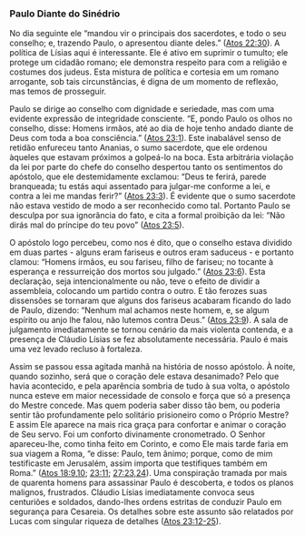 ### Paulo Diante do Sinédrio 

No dia seguinte ele “mandou vir o principais dos sacerdotes, e todo o seu conselho; e, trazendo Paulo, o apresentou diante deles.” ([Atos 22:30](http://bibliaonline.com.br/acf/atos/22/30)). A política de Lísias aqui é interessante. Ele é ativo em suprimir o tumulto; ele protege um cidadão romano; ele demonstra respeito para com a religião e costumes dos judeus. Esta mistura de política e cortesia em um romano arrogante, sob tais circunstâncias, é digna de um momento de reflexão, mas temos de prosseguir.

Paulo se dirige ao conselho com dignidade e seriedade, mas com uma evidente expressão de integridade consciente. “E, pondo Paulo os olhos no conselho, disse: Homens irmãos, até ao dia de hoje tenho andado diante de Deus com toda a boa consciência.” ([Atos 23:1](http://bibliaonline.com.br/acf/atos/23/1)). Este inabalável senso de retidão enfureceu tanto Ananias, o sumo sacerdote, que ele ordenou àqueles que estavam próximos a golpeá-lo na boca. Esta arbitrária violação da lei por parte do chefe do conselho despertou tanto os sentimentos do apóstolo, que ele destemidamente exclamou: “Deus te ferirá, parede branqueada; tu estás aqui assentado para julgar-me conforme a lei, e contra a lei me mandas ferir?” ([Atos 23:3](http://bibliaonline.com.br/acf/atos/23/3)). É evidente que o sumo sacerdote não estava vestido de modo a ser reconhecido como tal. Portanto Paulo se desculpa por sua ignorância do fato, e cita a formal proibição da lei: “Não dirás mal do príncipe do teu povo” ([Atos 23:5](http://bibliaonline.com.br/acf/atos/23/5)).

O apóstolo logo percebeu, como nos é dito, que o conselho estava dividido em duas partes - alguns eram fariseus e outros eram saduceus - e portanto clamou: “Homens irmãos, eu sou fariseu, filho de fariseu; no tocante à esperança e ressurreição dos mortos sou julgado.” ([Atos 23:6](http://bibliaonline.com.br/acf/atos/23/6)). Esta declaração, seja intencionalmente ou não, teve o efeito de dividir a assembleia, colocando um partido contra o outro. E tão ferozes suas dissensões se tornaram que alguns dos fariseus acabaram ficando do lado de Paulo, dizendo: “Nenhum mal achamos neste homem, e, se algum espírito ou anjo lhe falou, não lutemos contra Deus.” ([Atos 23:9](http://bibliaonline.com.br/acf/atos/23/9)). A sala de julgamento imediatamente se tornou cenário da mais violenta contenda, e a presença de Cláudio Lísias se fez absolutamente necessária. Paulo é mais uma vez levado recluso à fortaleza.

Assim se passou essa agitada manhã na história de nosso apóstolo. À noite, quando sozinho, será que o coração dele estava desanimado? Pelo que havia acontecido, e pela aparência sombria de tudo à sua volta, o apóstolo nunca esteve em maior necessidade de consolo e força que só a presença do Mestre concede. Mas quem poderia saber disso tão bem, ou poderia sentir tão profundamente pelo solitário prisioneiro como o Próprio Mestre? E assim Ele aparece na mais rica graça para confortar e animar o coração de Seu servo. Foi um conforto divinamente cronometrado. O Senhor apareceu-lhe, como tinha feito em Corinto, e como Ele mais tarde faria em sua viagem a Roma, “e disse: Paulo, tem ânimo; porque, como de mim testificaste em Jerusalém, assim importa que testifiques também em Roma.” ([Atos 18:9,10](http://bibliaonline.com.br/acf/atos/18/9,10); [23:11](http://bibliaonline.com.br/acf/atos/23/11); [27:23,24](http://bibliaonline.com.br/acf/atos/27/23,24)). Uma conspiração tramada por mais de quarenta homens para assassinar Paulo é descoberta, e todos os planos malignos, frustrados. Cláudio Lísias imediatamente convoca seus centuriões e soldados, dando-lhes ordens estritas de conduzir Paulo em segurança para Cesareia. Os detalhes sobre este assunto são relatados por Lucas com singular riqueza de detalhes ([Atos 23:12-25](http://bibliaonline.com.br/acf/atos/23/12-25)).